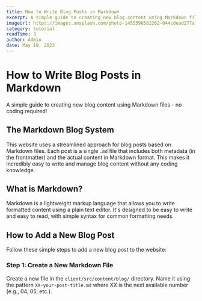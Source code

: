 ```yaml
---
title: How to Write Blog Posts in Markdown
excerpt: A simple guide to creating new blog content using Markdown files - no coding required!
imageUrl: https://images.unsplash.com/photo-1455390582262-044cdead277a?ixlib=rb-4.0.3&ixid=MnwxMjA3fDB8MHxwaG90by1wYWdlfHx8fGVufDB8fHx8&auto=format&fit=crop&w=800&h=400
category: tutorial
readTime: 3
author: Admin
date: May 19, 2023
---
```


# How to Write Blog Posts in Markdown

A simple guide to creating new blog content using Markdown files - no coding required!

## The Markdown Blog System

This website uses a streamlined approach for blog posts based on Markdown files. Each post is a single `.md` file that includes both metadata (in the frontmatter) and the actual content in Markdown format. This makes it incredibly easy to write and manage blog content without any coding knowledge.

## What is Markdown?

Markdown is a lightweight markup language that allows you to write formatted content using a plain text editor. It's designed to be easy to write and easy to read, with simple syntax for common formatting needs.

## How to Add a New Blog Post

Follow these simple steps to add a new blog post to the website:

### Step 1: Create a New Markdown File

Create a new file in the `client/src/content/blog/` directory. Name it using the pattern `XX-your-post-title.md` where XX is the next available number (e.g., 04, 05, etc.).